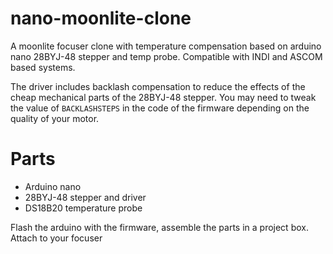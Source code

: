 # nano-moonlite-clone

A moonlite focuser clone with temperature compensation based on arduino nano 28BYJ-48 stepper and temp probe.
Compatible with INDI and ASCOM based systems.

The driver includes backlash compensation to reduce the effects of the cheap mechanical parts of the 28BYJ-48 stepper. You may need to tweak the value of `BACKLASHSTEPS` in the code of the firmware depending on the quality of your motor.

# Parts

* Arduino nano
* 28BYJ-48 stepper and driver
* DS18B20 temperature probe

Flash the arduino with the firmware, assemble the parts in a project box. Attach to your focuser



